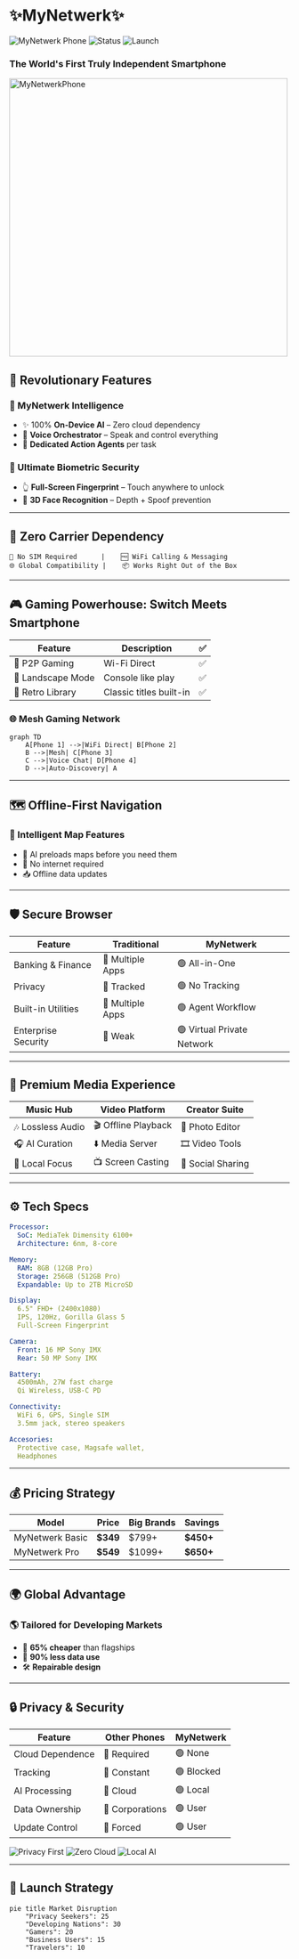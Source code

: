 
# ✨MyNetwerk✨

![MyNetwerk Phone](https://img.shields.io/badge/MyNetwerk-Phone-blue?style=for-the-badge&logo=android&logoColor=white)
![Status](https://img.shields.io/badge/Status-Revolutionary-red?style=for-the-badge)
![Launch](https://img.shields.io/badge/Launch-2026-green?style=for-the-badge)

### **The World's First Truly Independent Smartphone**

<p>
  <img src="https://github.com/user-attachments/assets/3d5f27bb-cfdd-4067-ba49-e6c73b1885a1" alt="MyNetwerkPhone" width="500"/>
</p>

## 🌟 Revolutionary Features

### 🧠 MyNetwerk Intelligence

* ✨ 100% **On-Device AI** – Zero cloud dependency  
* 🎯 **Voice Orchestrator** – Speak and control everything  
* 🤖 **Dedicated Action Agents** per task  

### 🔐 Ultimate Biometric Security

* 👆 **Full-Screen Fingerprint** – Touch anywhere to unlock  
* 📸 **3D Face Recognition** – Depth + Spoof prevention  

---

## 📡 Zero Carrier Dependency

```
🚫 No SIM Required      |    🆓 WiFi Calling & Messaging
🌐 Global Compatibility |    📦 Works Right Out of the Box
```

---

## 🎮 Gaming Powerhouse: Switch Meets Smartphone

| Feature           | Description             | ✅ |
| ----------------- | ----------------------- | - |
| 🎯 P2P Gaming     | Wi-Fi Direct            | ✅ |
| 🔄 Landscape Mode | Console like play       | ✅ |
| 👾 Retro Library  | Classic titles built-in | ✅ |

### 🌐 Mesh Gaming Network

```mermaid
graph TD
    A[Phone 1] -->|WiFi Direct| B[Phone 2]
    B -->|Mesh| C[Phone 3]
    C -->|Voice Chat| D[Phone 4]
    D -->|Auto-Discovery| A
```

---

## 🗺️ Offline-First Navigation

### 🧭 Intelligent Map Features

* 🤖 AI preloads maps before you need them  
* 🔌 No internet required  
* 📥 Offline data updates  

---

## 🛡️ Secure Browser

| Feature             | Traditional      | MyNetwerk                  |
| ------------------- | ---------------- | -------------------------- |
| Banking & Finance   | 🔴 Multiple Apps | 🟢 All-in-One              |
| Privacy             | 🔴 Tracked       | 🟢 No Tracking             |
| Built-in Utilities  | 🔴 Multiple Apps | 🟢 Agent Workflow          |
| Enterprise Security | 🔴 Weak          | 🟢 Virtual Private Network |

---

## 🎵 Premium Media Experience

| Music Hub         | Video Platform        | Creator Suite     |
| ----------------- | --------------------- | ----------------- |
| 🎶 Lossless Audio | 🎬 Offline Playback   | 📸 Photo Editor   |
| 🎧 AI Curation    | ⬇️ Media Server       | 🎞️ Video Tools    |
| 📱 Local Focus    | 📺 Screen Casting     | 🔄 Social Sharing |

---

## ⚙️ Tech Specs

```yaml
Processor:
  SoC: MediaTek Dimensity 6100+
  Architecture: 6nm, 8-core

Memory:
  RAM: 8GB (12GB Pro)
  Storage: 256GB (512GB Pro)
  Expandable: Up to 2TB MicroSD

Display:
  6.5" FHD+ (2400x1080)
  IPS, 120Hz, Gorilla Glass 5
  Full-Screen Fingerprint

Camera:
  Front: 16 MP Sony IMX
  Rear: 50 MP Sony IMX

Battery:
  4500mAh, 27W fast charge
  Qi Wireless, USB-C PD

Connectivity:
  WiFi 6, GPS, Single SIM
  3.5mm jack, stereo speakers

Accesories:
  Protective case, Magsafe wallet,
  Headphones
```

---

## 💰 Pricing Strategy

| Model            | Price     | Big Brands  | Savings    |
| ---------------- | --------- | ----------- | ---------- |
| MyNetwerk Basic  | **$349**  | $799+       | **$450+**  |
| MyNetwerk Pro    | **$549**  | $1099+      | **$650+**  |

---

## 🌍 Global Advantage

### 🌎 Tailored for Developing Markets

* 📱 **65% cheaper** than flagships  
* 📶 **90% less data use**  
* 🛠️ **Repairable design**  

---

## 🔒 Privacy & Security

| Feature          | Other Phones    | MyNetwerk  |
| ---------------- | --------------- | ---------- |
| Cloud Dependence | 🔴 Required     | 🟢 None    |
| Tracking         | 🔴 Constant     | 🟢 Blocked |
| AI Processing    | 🔴 Cloud        | 🟢 Local   |
| Data Ownership   | 🔴 Corporations | 🟢 User    |
| Update Control   | 🔴 Forced       | 🟢 User    |

![Privacy First](https://img.shields.io/badge/Privacy-First-blue?style=for-the-badge)
![Zero Cloud](https://img.shields.io/badge/Zero-Cloud-red?style=for-the-badge)
![Local AI](https://img.shields.io/badge/Local-AI-green?style=for-the-badge)

---

## 🚀 Launch Strategy

```mermaid
pie title Market Disruption
    "Privacy Seekers": 25
    "Developing Nations": 30
    "Gamers": 20
    "Business Users": 15
    "Travelers": 10
```
